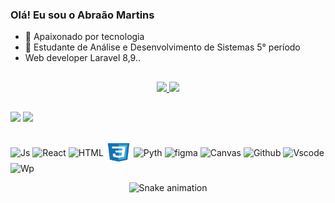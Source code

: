 ### Olá! Eu sou o Abraão Martins


- 🔭 Apaixonado por tecnologia
- 🌱 Estudante de Análise e Desenvolvimento de Sistemas 5° período
- Web developer Laravel 8,9..

##
<div align="center">
  <a href="https://github.com/abraao69">
  <img height="180em" src="https://github-readme-stats.vercel.app/api?username=abraao69&show_icons=true&theme=cobalt&include_all_commits=true&count_private=true"/>
  <img height="180em" src="https://github-readme-stats.vercel.app/api/top-langs/?username=abraao69&layout=compact&langs_count=7&theme=cobalt"/>
</div>
 



  </div>
  
##

<div> 

  <a href = "Abraão:abraao695@gmail.com"><img src="https://img.shields.io/badge/-Gmail-%23333?style=for-the-badge&logo=gmail&logoColor=white" target="_blank"></a>
  <a href="[https://www.linkedin.com/in/abraao69/](https://www.linkedin.com/in/abra%C3%A3o-martins-20021b243/recent-activity/)" target="_blank"><img src="https://img.shields.io/badge/-LinkedIn-%230077B5?style=for-the-badge&logo=linkedin&logoColor=white" target="_blank"></a> 
  
</div>

<div style="display: inline_block"><br>
  <img align="center" alt="Js" height="30" width="40" src="https://cdn.pixabay.com/photo/2017/03/30/17/41/javascript-2189147_960_720.png">
  <img align="center" alt="React" height="30" width="40" src="https://cdn1.iconfinder.com/data/icons/soleicons-solid-vol-1/64/reactjs_javascript_library_atom_atomic_react-512.png">
  <img align="center" alt="HTML" height="30" width="40" src="https://cdn.pixabay.com/photo/2017/08/05/11/16/logo-2582748_960_720.png">
  <img align="center" alt="CSS" height="30" width="40" src="https://raw.githubusercontent.com/devicons/devicon/master/icons/css3/css3-original.svg">
  <img align="center" alt="Pyth" height="30" width="40" src="https://w7.pngwing.com/pngs/363/962/png-transparent-react-native-hd-logo.png"
  <img align="center" alt="Csharp" height="30" width="40" src="https://www.clipartmax.com/png/small/210-2101663_saiha-digital-marketing-web-design-graphic-design-ionic-logo.png">
  <img align="center" alt="figma" height="30" width="40" src="https://cdn.jsdelivr.net/gh/devicons/devicon/icons/figma/figma-original.svg" />
  <img align="center" alt="Canvas" height="30" width="40" src="https://cdn.jsdelivr.net/gh/devicons/devicon/icons/canva/canva-original.svg" />
  <img align="center" alt="Github" height="30" width="40" src="https://cdn.jsdelivr.net/gh/devicons/devicon/icons/github/github-original.svg" />
  <img align="center" alt="Vscode" height="30" width="40" src="https://cdn.jsdelivr.net/gh/devicons/devicon/icons/vscode/vscode-original.svg" />
  <img align="center" alt="Wp" height="30" width="40" src="https://cdn.jsdelivr.net/gh/devicons/devicon/icons/wordpress/wordpress-original.svg" />



  </div>

<div align="center">
  
  ![Snake animation](https://github.com/danielbped/danielbped/blob/output/github-contribution-grid-snake.svg)
  
</div>
